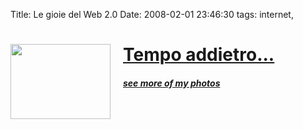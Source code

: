 Title: Le gioie del Web 2.0
Date:  2008-02-01 23:46:30
tags: internet,

<div><div style='float:left;'><a href='http://www.vuvox.com/presentations/24441'><img src='http://www.vuvox.com/presentations/24441.jpg' width='160' height='120'/></a></div><div style='margin-left: 180px; width: 250px;'><a href='http://www.vuvox.com/presentations/24441'><h1>Tempo addietro...</h1></a><p></p><h5><a href='http://www.vuvox.com/my_vox/000005843c23'>see more of my photos</a></h5></div>
